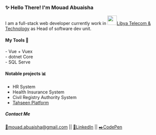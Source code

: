 <h3>✨ Hello There! I'm Mouad Abuaisha</h3>
<p>I am a full-stack web developer currently work in 
  <a href="https://ltt.ly/"><img src="https://yt3.ggpht.com/ytc/AKedOLSsoZAnRzcZguTDfz7fx3w2d2NoVJLhDwsWu3E5yQ=s900-c-k-c0x00ffffff-no-rj" width="30px" />Libya Telecom & Technology</a> 
  as Head of software dev unit.
</p>

<h4>My Tools 📏</h4>
- Vue + Vuex<br/>
- dotnet Core<br/>
- SQL Serve

<h4>Notable projects 📊</h4>
<ul>
  <li> HR System</li>
  <li> Health Insurance System</li>
  <li> Civil Registry Authority System</li>
  <li><a href="https://vac.ncdc.gov.ly">Tahseen Platform</a></li>
</ul>

<h5>Contact Me</h5>

<a href="mailto:mouad.abuaisha@gmail.com">📧mouad.abuaisha@gmail.com</a> || 
<a href="https://www.linkedin.com/in/mouad-abuaisha-416206168/">📮LinkedIn</a> || 
<a href="https://codepen.io/m-abuaisha/pen/oNvpKOE">✒️CodePen</a>
